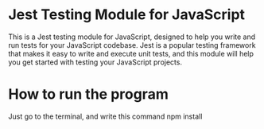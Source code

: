 # Jest Testing Module for JavaScript

This is a Jest testing module for JavaScript, designed to help you write and run tests for your JavaScript codebase. Jest is a popular testing framework that makes it easy to write and execute unit tests, and this module will help you get started with testing your JavaScript projects.


# How to run the program

Just go to the terminal, and write this command npm install
